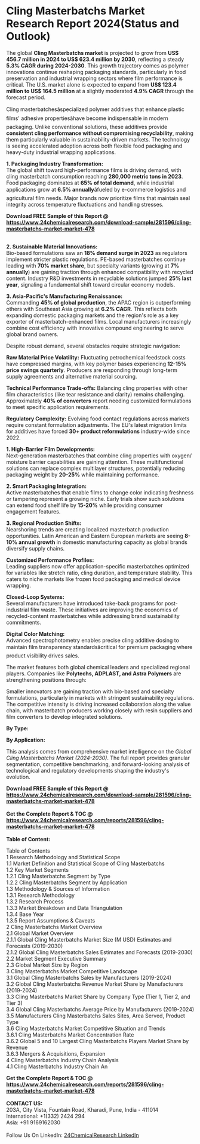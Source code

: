 <h1>Cling Masterbatchs Market Research Report 2024(Status and Outlook)</h1><p>The global <strong>Cling Masterbatchs market</strong> is projected to grow from <strong>US$ 456.7 million in 2024 to US$ 623.4 million by 2030</strong>, reflecting a steady <strong>5.3% CAGR during 2024-2030</strong>. This growth trajectory comes as polymer innovations continue reshaping packaging standards, particularly in food preservation and industrial wrapping sectors where film performance is critical. The U.S. market alone is expected to expand from <strong>US$ 123.4 million to US$ 164.5 million</strong> at a slightly moderated <strong>4.9% CAGR</strong> through the forecast period.</p><p>Cling masterbatchesâspecialized polymer additives that enhance plastic films' adhesive propertiesâhave become indispensable in modern packaging. Unlike conventional solutions, these additives provide <strong>consistent cling performance without compromising recyclability</strong>, making them particularly valuable in sustainability-driven markets. The technology is seeing accelerated adoption across both flexible food packaging and heavy-duty industrial wrapping applications.</p><p><strong>1. Packaging Industry Transformation:</strong><br>
The global shift toward high-performance films is driving demand, with cling masterbatch consumption reaching <strong>280,000 metric tons in 2023</strong>. Food packaging dominates at <strong>65% of total demand</strong>, while industrial applications grow at <strong>6.5% annually</strong>âfueled by e-commerce logistics and agricultural film needs. Major brands now prioritize films that maintain seal integrity across temperature fluctuations and handling stresses.</p><div><b>Download FREE Sample of this Report @ 
            <a href="https://www.24chemicalresearch.com/download-sample/281596/cling-masterbatchs-market-market-478">
            https://www.24chemicalresearch.com/download-sample/281596/cling-masterbatchs-market-market-478</a></b></div><br><p><strong>2. Sustainable Material Innovations:</strong><br>
Bio-based formulations saw an <strong>18% demand surge in 2023</strong> as regulators implement stricter plastic regulations. PE-based masterbatches continue leading with <strong>70% market share</strong>, but specialty variants (growing at <strong>7% annually</strong>) are gaining traction through enhanced compatibility with recycled content. Industry R&amp;D investments in recyclable solutions jumped <strong>25% last year</strong>, signaling a fundamental shift toward circular economy models.</p><p><strong>3. Asia-Pacific's Manufacturing Renaissance:</strong><br>
Commanding <strong>45% of global production</strong>, the APAC region is outperforming others with Southeast Asia growing at <strong>6.2% CAGR</strong>. This reflects both expanding domestic packaging markets and the region's role as a key exporter of masterbatch-enhanced films. Local manufacturers increasingly combine cost efficiency with innovative compound engineering to serve global brand owners.</p><p>Despite robust demand, several obstacles require strategic navigation:</p><p><strong>Raw Material Price Volatility:</strong> Fluctuating petrochemical feedstock costs have compressed margins, with key polymer bases experiencing <strong>12-15% price swings quarterly</strong>. Producers are responding through long-term supply agreements and alternative material sourcing.</p><p><strong>Technical Performance Trade-offs:</strong> Balancing cling properties with other film characteristics (like tear resistance and clarity) remains challenging. Approximately <strong>40% of converters</strong> report needing customized formulations to meet specific application requirements.</p><p><strong>Regulatory Complexity:</strong> Evolving food contact regulations across markets require constant formulation adjustments. The EU's latest migration limits for additives have forced <strong>30+ product reformulations</strong> industry-wide since 2022.</p><p><strong>1. High-Barrier Film Developments:</strong><br>
Next-generation masterbatches that combine cling properties with oxygen/ moisture barrier capabilities are gaining attention. These multifunctional solutions can replace complex multilayer structures, potentially reducing packaging weight by <strong>20-25%</strong> while maintaining performance.</p><p><strong>2. Smart Packaging Integration:</strong><br>
Active masterbatches that enable films to change color indicating freshness or tampering represent a growing niche. Early trials show such solutions can extend food shelf life by <strong>15-20%</strong> while providing consumer engagement features.</p><p><strong>3. Regional Production Shifts:</strong><br>
Nearshoring trends are creating localized masterbatch production opportunities. Latin American and Eastern European markets are seeing <strong>8-10% annual growth</strong> in domestic manufacturing capacity as global brands diversify supply chains.</p><p><strong>Customized Performance Profiles:</strong><br>
	Leading suppliers now offer application-specific masterbatches optimized for variables like stretch ratio, cling duration, and temperature stability. This caters to niche markets like frozen food packaging and medical device wrapping.</p><p><strong>Closed-Loop Systems:</strong><br>
	Several manufacturers have introduced take-back programs for post-industrial film waste. These initiatives are improving the economics of recycled-content masterbatches while addressing brand sustainability commitments.</p><p><strong>Digital Color Matching:</strong><br>
	Advanced spectrophotometry enables precise cling additive dosing to maintain film transparency standardsâcritical for premium packaging where product visibility drives sales.</p><p>The market features both global chemical leaders and specialized regional players. Companies like <strong>Polytechs, ADPLAST, and Astra Polymers</strong> are strengthening positions through:</p><p>Smaller innovators are gaining traction with bio-based and specialty formulations, particularly in markets with stringent sustainability regulations. The competitive intensity is driving increased collaboration along the value chain, with masterbatch producers working closely with resin suppliers and film converters to develop integrated solutions.</p><p><strong>By Type:</strong></p><p><strong>By Application:</strong></p><p>This analysis comes from comprehensive market intelligence on the <em>Global Cling Masterbatchs Market (2024-2030)</em>. The full report provides granular segmentation, competitive benchmarking, and forward-looking analysis of technological and regulatory developments shaping the industry's evolution.</p><div><b>Download FREE Sample of this Report @ 
            <a href="https://www.24chemicalresearch.com/download-sample/281596/cling-masterbatchs-market-market-478">
            https://www.24chemicalresearch.com/download-sample/281596/cling-masterbatchs-market-market-478</a></b></div><br><div><b>Get the Complete Report & TOC @ 
            <a href="https://www.24chemicalresearch.com/reports/281596/cling-masterbatchs-market-market-478">
            https://www.24chemicalresearch.com/reports/281596/cling-masterbatchs-market-market-478</a></b></div><br>
            <b>Table of Content:</b><p>Table of Contents<br />
 1 Research Methodology and Statistical Scope<br />
 1.1 Market Definition and Statistical Scope of Cling Masterbatchs<br />
 1.2 Key Market Segments<br />
 1.2.1 Cling Masterbatchs Segment by Type<br />
 1.2.2 Cling Masterbatchs Segment by Application<br />
 1.3 Methodology & Sources of Information<br />
 1.3.1 Research Methodology<br />
 1.3.2 Research Process<br />
 1.3.3 Market Breakdown and Data Triangulation<br />
 1.3.4 Base Year<br />
 1.3.5 Report Assumptions & Caveats<br />
 2 Cling Masterbatchs Market Overview<br />
 2.1 Global Market Overview<br />
 2.1.1 Global Cling Masterbatchs Market Size (M USD) Estimates and Forecasts (2019-2030)<br />
 2.1.2 Global Cling Masterbatchs Sales Estimates and Forecasts (2019-2030)<br />
 2.2 Market Segment Executive Summary<br />
 2.3 Global Market Size by Region<br />
 3 Cling Masterbatchs Market Competitive Landscape<br />
 3.1 Global Cling Masterbatchs Sales by Manufacturers (2019-2024)<br />
 3.2 Global Cling Masterbatchs Revenue Market Share by Manufacturers (2019-2024)<br />
 3.3 Cling Masterbatchs Market Share by Company Type (Tier 1, Tier 2, and Tier 3)<br />
 3.4 Global Cling Masterbatchs Average Price by Manufacturers (2019-2024)<br />
 3.5 Manufacturers Cling Masterbatchs Sales Sites, Area Served, Product Type<br />
 3.6 Cling Masterbatchs Market Competitive Situation and Trends<br />
 3.6.1 Cling Masterbatchs Market Concentration Rate<br />
 3.6.2 Global 5 and 10 Largest Cling Masterbatchs Players Market Share by Revenue<br />
 3.6.3 Mergers & Acquisitions, Expansion<br />
 4 Cling Masterbatchs Industry Chain Analysis<br />
 4.1 Cling Masterbatchs Industry Chain An</p><div><b>Get the Complete Report & TOC @ 
            <a href="https://www.24chemicalresearch.com/reports/281596/cling-masterbatchs-market-market-478">
            https://www.24chemicalresearch.com/reports/281596/cling-masterbatchs-market-market-478</a></b></div><br><b>CONTACT US:</b><br>
            203A, City Vista, Fountain Road, Kharadi, Pune, India - 411014<br>
            International: +1(332) 2424 294<br>
            Asia: +91 9169162030 <br><br>
            Follow Us On LinkedIn: <a href="https://www.linkedin.com/company/24chemicalresearch/">24ChemicalResearch LinkedIn</a>